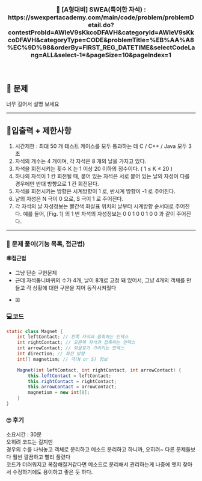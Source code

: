 <h3 align="center"> 
    📢  [A형대비] SWEA(특이한 자석) : https://swexpertacademy.com/main/code/problem/problemDetail.do?contestProbId=AWIeV9sKkcoDFAVH&categoryId=AWIeV9sKkcoDFAVH&categoryType=CODE&problemTitle=%EB%AA%A8%EC%9D%98&orderBy=FIRST_REG_DATETIME&selectCodeLang=ALL&select-1=&pageSize=10&pageIndex=1
</h3>

<br>

## 🚀 문제

너무 길어서 설명 보세요

---

## 🚦입출력 + 제한사항

1. 시간제한 : 최대 50 개 테스트 케이스를 모두 통과하는 데 C / C++ / Java 모두 3 초
2. 자석의 개수는 4 개이며, 각 자석은 8 개의 날을 가지고 있다.
3. 자석을 회전시키는 횟수 K 는 1 이상 20 이하의 정수이다. ( 1 ≤ K ≤ 20 )
4. 하나의 자석이 1 칸 회전될 때, 붙어 있는 자석은 서로 붙어 있는 날의 자성이 다를 경우에만 반대 방향으로 1 칸 회전된다.
5. 자석을 회전시키는 방향은 시계방향이 1 로, 반시계 방향이 -1 로 주어진다.
6. 날의 자성은 N 극이 0 으로, S 극이 1 로 주어진다.
7. 각 자석의 날 자성정보는 빨간색 화살표 위치의 날부터 시계방향 순서대로 주어진다.
  예를 들어, [Fig. 1] 의 1 번 자석의 자성정보는 0 0 1 0 0 1 0 0 과 같이 주어진다.

---

### 📜 문제 풀이(기능 목록, 접근법)
**🕸접근법**
- 그냥 단순 구현문제
- 근데 자석톱니바퀴의 수가 4개, 날이 8개로 고정 돼 있어서, 그냥 4개의 객체를 만들고 각 상황에 대한 구분을 지어 동작시켜줬다

- [x]

### 💻코드

```java
static class Magnet {
	int leftContact; // 왼쪽 자석과 접촉하는 인덱스
	int rightContact; // 오른쪽 자석과 접촉하는 인덱스
	int arrowContact; // 화살표가 가리키는 인덱스
	int direction; // 회전 방향
	int[] magnetism; // 극(N or S) 정보

	Magnet(int leftContact, int rightContact, int arrowContact) {
		this.leftContact = leftContact;
		this.rightContact = rightContact;
		this.arrowContact = arrowContact;
		magnetism = new int[8];
	}
}
```

### 🙄 후기
소요시간 : 30분 <br>
오히려 코드는 길지만 <br>
경우의 수를 나눠놓고 객체로 분리하고 메소드 분리하고 하니까, 오히려~ 다른 문제들보다 훨씬 깔끔하고 빨리 풀렸다 <br>
코드가 더러워지고 복잡해질거같다면 메소드로 분리해서 관리하는게 나중에 엣지 찾아서 수정하기에도 용이하고 좋은 듯 하다.